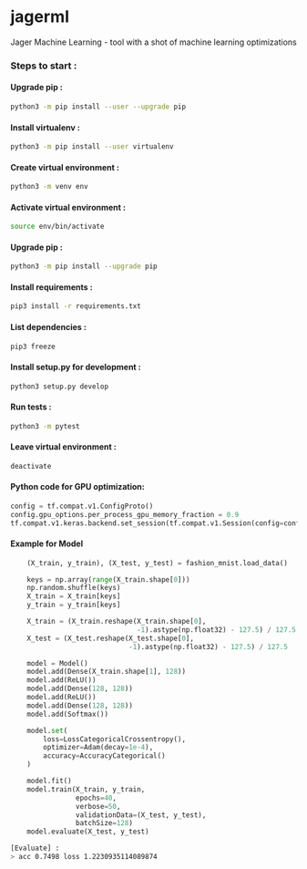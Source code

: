 # jagerml
Jager Machine Learning - tool with a shot of machine learning optimizations

###  Steps to start :

#### Upgrade pip :
```bash
python3 -m pip install --user --upgrade pip
```
#### Install virtualenv : 
```bash
python3 -m pip install --user virtualenv
```
#### Create virtual environment :
```bash
python3 -m venv env
```
#### Activate virtual environment : 
```bash
source env/bin/activate
```
#### Upgrade pip :
```bash
python3 -m pip install --upgrade pip
```
#### Install requirements :
```bash
pip3 install -r requirements.txt
```
#### List dependencies :
```bash
pip3 freeze
```
#### Install setup.py for development :
```bash
python3 setup.py develop
```
#### Run tests :
```bash
python3 -m pytest
```
#### Leave virtual environment : 
```bash
deactivate
```
#### Python code for GPU optimization:
```python
config = tf.compat.v1.ConfigProto()
config.gpu_options.per_process_gpu_memory_fraction = 0.9
tf.compat.v1.keras.backend.set_session(tf.compat.v1.Session(config=config))
```

#### Example for Model
```python
    (X_train, y_train), (X_test, y_test) = fashion_mnist.load_data()

    keys = np.array(range(X_train.shape[0]))
    np.random.shuffle(keys)
    X_train = X_train[keys]
    y_train = y_train[keys]

    X_train = (X_train.reshape(X_train.shape[0], 
                               -1).astype(np.float32) - 127.5) / 127.5
    X_test = (X_test.reshape(X_test.shape[0], 
                             -1).astype(np.float32) - 127.5) / 127.5

    model = Model()
    model.add(Dense(X_train.shape[1], 128))
    model.add(ReLU())
    model.add(Dense(128, 128))
    model.add(ReLU())
    model.add(Dense(128, 128))
    model.add(Softmax())

    model.set(
        loss=LossCategoricalCrossentropy(),
        optimizer=Adam(decay=1e-4),
        accuracy=AccuracyCategorical()
    )

    model.fit()
    model.train(X_train, y_train, 
                epochs=40, 
                verbose=50, 
                validationData=(X_test, y_test), 
                batchSize=128)
    model.evaluate(X_test, y_test)
```
```bash
[Evaluate] :
> acc 0.7498 loss 1.2230935114089874
```

